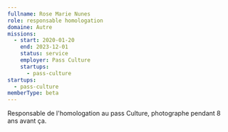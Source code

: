```yaml
---
fullname: Rose Marie Nunes
role: responsable homologation
domaine: Autre
missions:
  - start: 2020-01-20
    end: 2023-12-01
    status: service
    employer: Pass Culture
    startups:
      - pass-culture
startups:
  - pass-culture
memberType: beta
---
```

Responsable de l'homologation au pass Culture, photographe pendant 8 ans avant ça.